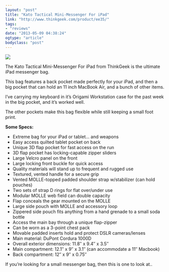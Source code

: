 ```yaml
---
layout: "post"
title: "Kato Tactical Mini-Messenger For iPad"
link: "http://www.thinkgeek.com/product/ee35/"
tags: 
- "reviews"
date: "2013-05-09 04:38:24"
ogtype: "article"
bodyclass: "post"
---
```


![](http://cdn.rogerstringer.com/wp-content/uploads/2013/05/1368073925.jpg)

The Kato Tactical Mini-Messenger For iPad from ThinkGeek is the ultimate iPad messenger bag.

This bag features a back pocket made perfectly for your iPad, and then a big pocket that can hold an 11 inch MacBook Air, and a bunch of other items.

I’ve carrying my keyboard in it’s Origami Workstation case for the past week in the big pocket, and it’s worked well.

The other pockets make this bag flexible while still keeping a small foot print.

**Some Specs:**

- Extreme bag for your iPad or tablet… and weapons
- Easy access quilted tablet pocket on back
- Unique 3D flap pocket for fast access on the run
- 3D flap pocket has locking-capable zipper sliders
- Large Velcro panel on the front
- Large locking front buckle for quick access
- Quality materials will stand up to frequent and rugged use
- Textured, vented handle for a secure grip
- Vented MOLLE-topped padded shoulder strap w/stabilizer (can hold pouches)
- Two sets of strap D rings for flat over/under use
- Modular MOLLE web field can double capacity
- Flap conceals the gear mounted on the MOLLE
- Large side pouch with MOLLE and accessory loop
- Zippered side pouch fits anything from a hand grenade to a small soda bottle
- Access the main bay through a unique flap-zipper
- Can be worn as a 3-point chest pack
- Movable padded inserts hold and protect DSLR cameras/lenses
- Main material: DuPont Cordura 1000D
- Overall exterior dimensions: 11.8″ x 9.4″ x 3.5″
- Main compartment: 12.1″ x 9″ x 3.1″ (can accommodate a 11″ Macbook)
- Back compartment: 12″ x 9″ x 0.75″

If you’re looking for a small messenger bag, then this is one to look at..